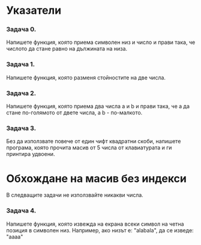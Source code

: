 # Указатели

### Задача 0.
Напишете функция, която приема символен низ и число и прави така, че числото да стане равно на дължината на низа.

### Задача 1.
Напишете функция, която разменя стойностите на две числа.

### Задача 2.
Напишете функция, която приема два числа a и b и прави така, че а да стане по-голямото от двете числа, а b - по-малкото.

### Задача 3.
Без да използвате повече от един чифт квадратни скоби, напишете програма, която прочита масив от 5 числа от клавиатурата
и ги принтира удвоени.

# Обхождане на масив без индекси
В следващите задачи не използвайте никакви числа.

### Задача 4.
Напишете функция, която извежда на екрана всеки символ на четна позиция в символен низ.
Например, ако низът е: "alabala", да се изведе: "aaaa"